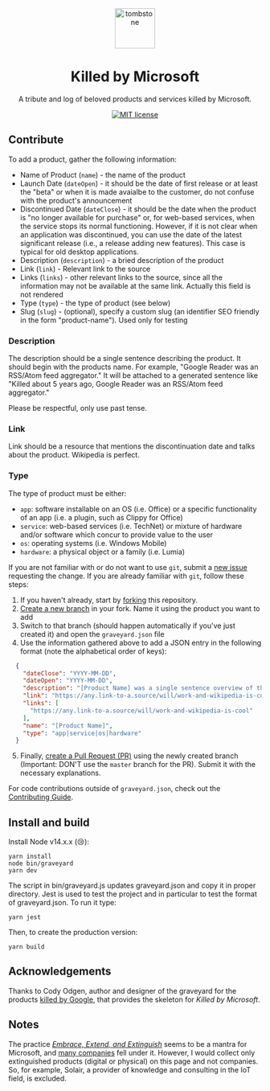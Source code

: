 <div align="center">
  <img src="src/assets/tombstone.png" alt="tombstone" style="height: 80px; width: 80px; padding: 0 20px;">
  <h1>Killed by Microsoft</h1>
  <p>A tribute and log of beloved products and services killed by Microsoft.</p>
</div>

<div align="center">

[![MIT license](https://img.shields.io/badge/License-MIT-blue.svg)](/LICENSE)

</div>

## Contribute

To add a product, gather the following information:

- Name of Product (`name`) - the name of the product
- Launch Date (`dateOpen`) - it should be the date of first release or at least the "beta" or when it is made avaialbe to the customer, do not confuse with the product's announcement
- Discontinued Date (`dateClose`) - it should be the date when the product is "no longer available for purchase" or, for web-based services, when the service stops its normal functioning. However, if it is not clear when an application was discontinued, you can use the date of the latest significant release (i.e., a release adding new features). This case is typical for old desktop applications.
- Description (`description`) - a bried description of the product
- Link (`link`) - Relevant link to the source
- Links (`links`) - other relevant links to the source, since all the information may not be available at the same link. Actually this field is not rendered
- Type (`type`) - the type of product (see below)
- Slug (`slug`) - (optional), specify a custom slug (an identifier SEO friendly in the form "product-name"). Used only for testing

### Description

The description should be a single sentence describing the product. It should begin with the products name. For example, "Google Reader was an RSS/Atom feed aggregator." It will be attached to a generated sentence like "Killed about 5 years ago, Google Reader was an RSS/Atom feed aggregator."

Please be respectful, only use past tense.

### Link

Link should be a resource that mentions the discontinuation date and talks about the product. Wikipedia is perfect.

### Type

The type of product must be either:

- `app`: software installable on an OS (i.e. Office) or a specific functionality of an app (i.e. a plugin, such as Clippy for Office)
- `service`: web-based services (i.e. TechNet) or mixture of hardware and/or software which concur to provide value to the user
- `os`: operating systems (i.e. Windows Mobile)
- `hardware`: a physical object or a family (i.e. Lumia)

If you are not familiar with or do not want to use `git`, submit a [new issue](https://github.com/fabianoriccardi/killed-by-microsoft/issues/new?template=add-an-obituary.md) requesting the change. If you are already familiar with `git`, follow these steps:

1. If you haven't already, start by [forking](https://help.github.com/en/articles/fork-a-repo) this repository.
2. [Create a new branch](https://help.github.com/en/desktop/contributing-to-projects/creating-a-branch-for-your-work) in your fork. Name it using the product you want to add
3. Switch to that branch (should happen automatically if you've just created it) and open the `graveyard.json` file
4. Use the information gathered above to add a JSON entry in the following format (note the alphabetical order of keys):

```json
  {
    "dateClose": "YYYY-MM-DD",
    "dateOpen": "YYYY-MM-DD",
    "description": "[Product Name] was a single sentence overview of the product or service.",
    "link": "https://any.link-to-a.source/will/work-and-wikipedia-is-cool",
    "links": [
      "https://any.link-to-a.source/will/work-and-wikipedia-is-cool"
    ],
    "name": "[Product Name]",
    "type": "app|service|os|hardware"
  }
```

5. Finally, [create a Pull Request (PR)](https://help.github.com/en/articles/creating-a-pull-request) using the newly created branch (Important: DON'T use the `master` branch for the PR). Submit it with the necessary explanations.  

For code contributions outside of `graveyard.json`, check out the [Contributing Guide](.github/CONTRIBUTING.md).

## Install and build

Install Node v14.x.x (😢):

    yarn install
    node bin/graveyard
    yarn dev

The script in bin/graveyard.js updates graveyard.json and copy it in proper directory.
Jest is used to test the project and in particular to test the format of graveyard.json. To run it type:

    yarn jest

Then, to create the production version:

    yarn build

## Acknowledgements

Thanks to Cody Odgen, author and designer of the graveyard for the products [killed by Google](https://github.com/codyogden/killedbygoogle), that provides the skeleton for *Killed by Microsoft*.

## Notes

The practice [*Embrace, Extend, and Extinguish*](https://en.wikipedia.org/wiki/Embrace,_extend,_and_extinguish) seems to be a mantra for  Microsoft, and [many companies](https://en.wikipedia.org/wiki/List_of_mergers_and_acquisitions_by_Microsoft) fell under it. However, I would collect only extinguished products (digital or physical) on this page and not companies. So, for example, Solair, a provider of knowledge and consulting in the IoT field, is excluded.
